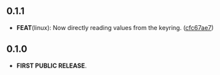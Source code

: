 ## 0.1.1

- **FEAT**(linux): Now directly reading values from the keyring. ([cfc67ae7](https://github.com/Skyost/SimpleSecureStorage/commit/cfc67ae736846f674ac4dc1551356b2fba788789))

## 0.1.0

 - **FIRST PUBLIC RELEASE**.
